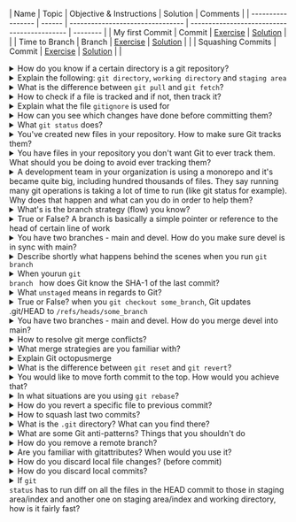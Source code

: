 | Name | Topic | Objective & Instructions | Solution | Comments | | ----------------- | ------ | -------------------------------- | ------------------------------------------- | -------- | | My first Commit | Commit | [Exercise](commit_01.md) | [Solution](solutions/commit_01_solution.md) | | | Time to Branch | Branch | [Exercise](branch_01.md) | [Solution](solutions/branch_01_solution.md) | | | Squashing Commits | Commit | [Exercise](squashing_commits.md) | [Solution](solutions/squashing_commits.md) | |<details> <summary>How do you know if a certain directory is a git repository?</summary><br><b> You can check if there is a ".git" directory. </b> </details> <details> <summary>Explain the following: <code>git directory</code>, <code>working directory</code> and <code>staging area</code></summary><br> <b> This answer taken from [git-scm.com](https://git-scm.com/book/en/v1/Getting-Started-Git-Basics#_the_three_states) "The Git directory is where Git stores the meta-data and object database for your project. This is the most important part of Git, and it is what is copied when you clone a repository from another computer. The working directory is a single checkout of one version of the project. These files are pulled out of the compressed database in the Git directory and placed on disk for you to use or modify. The staging area is a simple file, generally contained in your Git directory, that stores information about what will go into your next commit. It’s sometimes referred to as theindex, but it’s becoming standard to refer to it as the staging area." </b> </details> <details> <summary>What is the difference between <code>git pull</code> and <code>git fetch</code>?</summary><br><b> Shortly, git pull = git fetch + git merge When you run git pull, it gets all the changes from the remote or central repository and attaches it to your corresponding branch in your local repository. git fetch gets all the changes from the remote repository, stores the changes in a separate branch in your local repository </b></details> <details> <summary>How to check if a file is tracked and if not, then track it?</summary><br><b> There are different ways to check whether a file is tracked or not: - `git ls-files <file>` -> exit code of 0 means it's tracked - `git blame <file>` ... </b> </details> <details> <summary>Explain what the file <code>gitignore</code> is used for</summary><br><b> The purpose of <code>gitignore</code> files is to ensure that certain files not tracked by Gitremain untracked. To stop tracking a file that is currently tracked, use git rm --cached. </b> </details> <details> <summary>How can you see which changes have done before committing them?</summary><br><b> `git diff` </b></details> <details> <summary>What <code>git status</code> does?</summary><br><b> `git status` helps you to understand the tracking status of files in your repository. Focusing on working directory and staging area - you can learn which changes were made in the working directory, which changes are in the staging area and in general, whether files are being tracked or not. </b></details> <details> <summary>You've created new files in your repository. How to make sure Git tracks them?</summary><br><b> `git add FILES` </b> </details><details> <summary>You have files in your repository you don't want Git to ever track them. What should you be doing to avoid ever tracking them?</summary><br><b> Add them to the file `.gitignore`. This will make sure these files are never added to staging area. </b></details> <details> <summary>A development team in your organization is using a monorepo and it's became quite big, including hundred thousands of files. They say running many git operations is taking a lot of time to run (like git status for example). Why does that happen and what can you do in order to help them?</summary><br><b> Many Git operations are related to filesystem state. `git status` for example will run diffs to compare HEAD commit to index and another diff to compare index to working directory. As part of these diffs, it would need to run quite a lot of `lstat()` system calls. When running on hundred thousands of files, it can take seconds if not minutes. One thing to do about it, would be to use thebuilt-in `fsmonitor` (filesystem monitor) of Git. With fsmonitor (which integrated with Watchman), Git spawn a daemon that will watch for any changes continuously in the working directory of your repository and will cache them . This way, when you run `git status` instead of scanning the working directory, you are using a cached state of your index. <p align="center"> <img src="images/design/development/git_fsmonitor.png"/> </p> Next, you can try to enable `feature.manyFile` with `git config feature.manyFiles true`. This does two things: 1. Sets `index.version = 4` which enables path-prefix compression in the index 2. Sets `core.untrackedCache=true` which by default is set to `keep`. The untracked cache is quite important concept. What it does is to record the mtime of all the files and directories in the working directory. This way, when time comes to iterate over all the files and directories, it can skip those whom mtime wasn't updated. Before enabling it, you might want to run `gitupdate-index --test-untracked-cache` to test it out and make sure mtime operational on your system. Git also has the built-in `git-maintainence` command which optimizes Git repository so it's faster to run commands like `git add` or `git fatch` and also, the git repository takes less disk space. It's recommended to run this command periodically (e.g. each day). In addition, track only what is used/modified by developers - some repositories may include generated files that are required for the project to run properly (or support certain accessibility options), but not actually being modified by any way by the developers. In that case, tracking them is futile. In order to avoid populating those file in the working directory, one can use the `sparse checkout` feature of Git. Finally, with certain build systems, you can know which files are being used/relevant exactly based on the component of the project that the developer is focusing on. This, together with the `sparse checkout` can leadto a situation where only a small subset of the files are being populated in the working directory. Making commands like `git add`, `git status`, etc. really quick </b></details><details> <summary>What's is the branch strategy (flow) you know?</summary><br><b> - Git flow - GitHub flow - Trunk based development - GitLab flow [Explanation](https://www.bmc.com/blogs/devops-branching-strategies/#:~:text=What%20is%20a%20branching%20strategy,used%20in%20the%20development%20process). </b></details> <details> <summary>True or False? A branch is basically a simple pointer or reference to the head of certain line of work</summary><br><b> True </b></details> <details> <summary>You have two branches - main and devel. How do you make sure devel is in sync with main?</summary><br><b> <code> ``` git checkout main git pull git checkout devel git merge main ``` </code> </b></details> <details> <summary>Describe shortly what happens behind the scenes when you run <code>git branch <BRANCH></code></summary><br><b> Git runs update-ref to add the SHA-1 of the last commit of the branch you're on into the new branch you would like to create </b></details> <details> <summary>When yourun <code>git branch <BRANCH></code> how does Git know the SHA-1 of the last commit?</summary><br><b> Using the HEAD file: `.git/HEAD` </b></details> <details> <summary>What <code>unstaged</code> means in regards to Git?</summary><br><b> A file that is in the working directory but is not in the HEAD nor in the staging area is referred to as "unstaged". </b></details> <details> <summary>True or False? when you <code>git checkout some_branch</code>, Git updates .git/HEAD to <code>/refs/heads/some_branch</code></summary><br><b> True </b></details><details> <summary>You have two branches - main and devel. How do you merge devel into main?</summary><br><b> ``` git checkout main git merge devel git push origin main ``` </b></details> <details> <summary>How to resolve git merge conflicts?</summary><br><b> <p> First, you open the files which are in conflict and identify what are the conflicts. Next, based on what is accepted in your company or team, you either discuss with your colleagues on the conflicts or resolve them by yourself After resolving the conflicts, you add the files with `git add <file_name>` Finally, you run `git rebase --continue` </p> </b></details> <details> <summary>What merge strategies are you familiar with?</summary><br><b> Mentioning two or three should be enough and it's probably good to mention that 'recursive' is the default one. recursive resolve ours theirs This page explains it the best: https://git-scm.com/docs/merge-strategies </b></details> <details> <summary>Explain Git octopusmerge</summary><br><b> Probably good to mention that it's: - It's good for cases of merging more than one branch (and also the default of such use cases) - It's primarily meant for bundling topic branches together This is a great article about Octopus merge: http://www.freblogg.com/2016/12/git-octopus-merge.html </b></details> <details> <summary>What is the difference between <code>git reset</code> and <code>git revert</code>?</summary><br><b> <p> `git revert` creates a new commit which undoes the changes from last commit. `git reset` depends on the usage, can modify the index or change the commit which the branch head is currently pointing at. </p> </b></details><details> <summary>You would like to move forth commit to the top. How would you achieve that?</summary><br><b> Using the `git rebase` command </b></details> <details> <summary>In what situations are you using <code>git rebase</code>?</summary><br><b> Suppose a team is working on a `feature` branch that is coming from the `main` branch of the repo. At a point, where the feature development is done, and finally we wish to merge the feature branch into the main branch without keeping the history of the commits made in the feature branch, a `git rebase` will be helpful. </b></details> <details> <summary>How do you revert a specific file to previous commit?</summary><br><b> ``` git checkout HEAD~1 -- /path/of/the/file ``` </b></details> <details> <summary>How to squash last two commits?</summary><br><b> </b></details> <details> <summary>What is the <code>.git</code> directory? What can you find there?</summary><br><b> The <code>.git</code> folder contains all the information that isnecessary for your project in version control and all the information about commits, remote repository address, etc. All of them are present in this folder. It also contains a log that stores your commit history so that you can roll back to history. This info copied from [https://stackoverflow.com/questions/29217859/what-is-the-git-folder](https://stackoverflow.com/questions/29217859/what-is-the-git-folder) </b></details> <details> <summary>What are some Git anti-patterns? Things that you shouldn't do</summary><br><b> - Not waiting too long between commits - Not removing the .git directory :) </b></details> <details> <summary>How do you remove a remote branch?</summary><br><b> You delete a remote branch with this syntax: git push origin :[branch_name] </b></details> <details> <summary>Are you familiar with gitattributes? When would you use it?</summary><br><b> gitattributes allow you to define attributes per pathname or path pattern.<br> You can use it for example to control endlinesin files. In Windows and Unix based systems, you have different characters for new lines (\r\n and \n accordingly). So using gitattributes we can align it for both Windows and Unix with `* text=auto` in .gitattributes for anyone working with git. This is way, if you use the Git project in Windows you'll get \r\n and if you are using Unix or Linux, you'll get \n. </b></details> <details> <summary>How do you discard local file changes? (before commit)</summary><br><b> `git checkout -- <file_name>` </b></details> <details> <summary>How do you discard local commits?</summary><br><b> `git reset HEAD~1` for removing last commit If you would like to also discard the changes you `git reset --hard`` </b></details> <details> <summary>True or False? To remove a file from git but not from the filesystem, one should use <code>git rm </code></summary><br><b> False. If you would like to keep a file on your filesystem, use `git reset <file_name>` </b></details><details> <summary>How to list the current git references in a given repository? </summary><br><b> `find .git/refs/` </b></details><details> <summary>What git diff does?</summary><br><b> git diff can compare between two commits, two files, a tree and the staging area, etc. </b></details> <details> <summary>Which one is faster? <code>git diff-index HEAD</code> or <code>git diff HEAD</code> </summary><br><b> `git diff-index` is faster but to be fair, it's because it does less. `git diff index` won't look at the content, only metadata like timestamps. </b></details> <details> <summary>By which other Git commands does git diff used?</summary><br><b> The diff mechanism used by `git status` to perform a comparison and let the user know which files are being tracked </b></details><details> <summary>Describe how `git status` works</summary><br><b> Shortly, it runs `git diff` twice: 1. Compare between HEAD to staging area 2. Compare staging area to working directory </b></details> <details> <summary>If <code>git status</code> has to run diff on all the files in the HEAD commit to those in staging area/index and another one on staging area/index and working directory, how is it fairly fast? </summary><br><b> One reason is about the structure of the index, commits, etc. - Every file in a commit is stored in tree object - The index is then a flattened structure of tree objects - All files in the index have pre-computed hashes - The diff operation then, is comparing the hashes Another reason is caching - Index caches information on working directory - When Git has the information for certain file cached, there is no need to look at the working directory file </b></details>